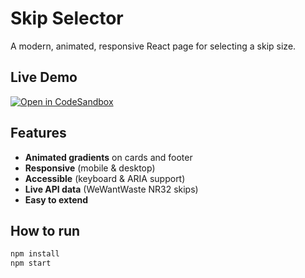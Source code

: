# Skip Selector

A modern, animated, responsive React page for selecting a skip size.

## Live Demo

[![Open in CodeSandbox](https://codesandbox.io/static/img/play-codesandbox.svg)](https://codesandbox.io/p/github/kosama685/skip-selector)


## Features

- **Animated gradients** on cards and footer
- **Responsive** (mobile & desktop)
- **Accessible** (keyboard & ARIA support)
- **Live API data** (WeWantWaste NR32 skips)
- **Easy to extend**

## How to run

```bash
npm install
npm start
